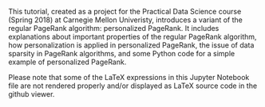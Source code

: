 This tutorial, created as a project for the Practical Data Science course (Spring 2018) at Carnegie Mellon Univeristy, introduces a variant of the regular PageRank algorithm: personalized PageRank. It includes explanations about important properties of the regular PageRank algorithm, how personalization is applied in personalized PageRank, the issue of data sparsity in PageRank algorithms,  and some Python code for a simple example of personalized PageRank.

Please note that some of the LaTeX expressions in this Jupyter Notebook file are not rendered properly and/or displayed as LaTeX source code in the github viewer.
